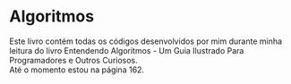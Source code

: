 # Algoritmos
<p>Este livro contém todas os códigos desenvolvidos por mim durante minha leitura do livro Entendendo Algoritmos - Um Guia Ilustrado Para Programadores e Outros Curiosos.
<br>Até o momento estou na página 162.</p>
